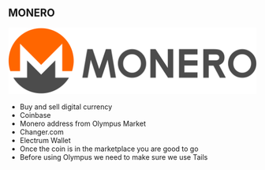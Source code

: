 ## MONERO

![./images/monero-logo.png](./images/monero-logo.png)

- Buy and sell digital currency
- Coinbase
- Monero address from Olympus Market
- Changer.com
- Electrum Wallet
- Once the coin is in the marketplace you are good to go
- Before using Olympus we need to make sure we use Tails
